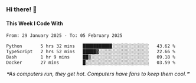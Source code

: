 ### Hi there! 👋

#### This Week I Code With
<!--START_SECTION:waka-->

```txt
From: 29 January 2025 - To: 05 February 2025

Python       5 hrs 32 mins   ███████████░░░░░░░░░░░░░░   43.62 %
TypeScript   2 hrs 52 mins   █████▓░░░░░░░░░░░░░░░░░░░   22.66 %
Bash         1 hr 9 mins     ██▒░░░░░░░░░░░░░░░░░░░░░░   09.18 %
Docker       27 mins         █░░░░░░░░░░░░░░░░░░░░░░░░   03.59 %
```

<!--END_SECTION:waka-->

<!--STARTS_HERE_QUOTE_README-->
<i>❝As computers run, they get hot. Computers have fans to keep them cool.❞</i>
<!--ENDS_HERE_QUOTE_README-->
